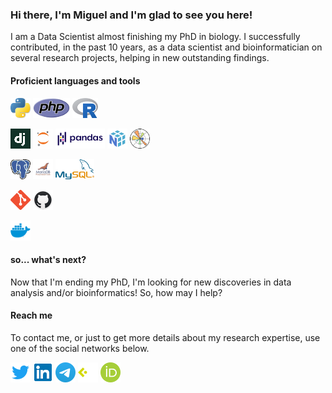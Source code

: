 ### Hi there, I'm Miguel and I'm glad to see you here!


I am a Data Scientist almost finishing my PhD in biology. I successfully contributed, in the past 10 years, as a data scientist and bioinformatician on several research projects, helping in new outstanding findings.


#### Proficient languages and tools

![Python][python_ico]
![PHP][php_ico]
![R][r_ico]

![Django][django_ico]
![Jupyter][jupyter_ico]
![Pandas][pandas_ico]
![Numpy][numpy_ico]
![Matplotlib][matplotlib_ico]

![PostgreSQL][postgresql_ico]
![MariaDB][mariadb_ico]
![MySQL][mysql_ico]

![Git][git_ico]
![GitHub][github_ico]

![Docker][docker_ico]


#### so... what's next?

Now that I'm ending my PhD, I'm looking for new discoveries in data analysis and/or bioinformatics! So, how may I help?


#### Reach me

To contact me, or just to get more details about my research expertise, use one of the social networks below.

[![Twitter][twitter_ico]][twitter_url]
[![Linkedin][linkedin_ico]][linkedin_url]
[![Telegram][telegram_ico]][telegram_url]
[![CIÊNCIAVITAE][cienciavitae_ico]][cienciavitae_url]
[![ORCID][orcid_ico]][orcid_url]


<!-- Reference links -->
[cienciavitae_url]: https://www.cienciavitae.pt/9A13-9410-5BDE
[linkedin_url]: https://www.linkedin.com/in/mjnramos/
[orcid_url]: https://orcid.org/0000-0001-5832-0945
[telegram_url]: https://t.me/mjnramos
[twitter_url]: https://twitter.com/migueljnramos


<!-- Reference images -->
[cienciavitae_ico]: https://raw.githubusercontent.com/mjnramos/mjnramos/master/icons/cienciavitae.png
[django_ico]: https://raw.githubusercontent.com/mjnramos/mjnramos/master/icons/django.png
[docker_ico]: https://raw.githubusercontent.com/mjnramos/mjnramos/master/icons/docker.png
[git_ico]: https://raw.githubusercontent.com/mjnramos/mjnramos/master/icons/git.png
[github_ico]: https://raw.githubusercontent.com/mjnramos/mjnramos/master/icons/github.png
[jupyter_ico]: https://raw.githubusercontent.com/mjnramos/mjnramos/master/icons/jupyter.png
[linkedin_ico]: https://raw.githubusercontent.com/mjnramos/mjnramos/master/icons/linkedin.png
[mariadb_ico]: https://raw.githubusercontent.com/mjnramos/mjnramos/master/icons/mariadb.png
[matplotlib_ico]: https://raw.githubusercontent.com/mjnramos/mjnramos/master/icons/matplotlib.png
[mysql_ico]: https://raw.githubusercontent.com/mjnramos/mjnramos/master/icons/mysql.png
[numpy_ico]: https://raw.githubusercontent.com/mjnramos/mjnramos/master/icons/numpy.png
[orcid_ico]: https://raw.githubusercontent.com/mjnramos/mjnramos/master/icons/orcid.png
[pandas_ico]: https://raw.githubusercontent.com/mjnramos/mjnramos/master/icons/pandas.png
[php_ico]: https://raw.githubusercontent.com/mjnramos/mjnramos/master/icons/php.png
[postgresql_ico]: https://raw.githubusercontent.com/mjnramos/mjnramos/master/icons/postgresql.png
[python_ico]: https://raw.githubusercontent.com/mjnramos/mjnramos/master/icons/python.png
[r_ico]: https://raw.githubusercontent.com/mjnramos/mjnramos/master/icons/r.png
[telegram_ico]: https://raw.githubusercontent.com/mjnramos/mjnramos/master/icons/telegram.png
[twitter_ico]: https://raw.githubusercontent.com/mjnramos/mjnramos/master/icons/twitter.png
